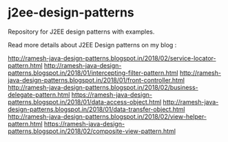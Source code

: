 # j2ee-design-patterns
Repository for J2EE design patterns with examples.

Read more details about J2EE Design patterns on my blog :

http://ramesh-java-design-patterns.blogspot.in/2018/02/service-locator-pattern.html
http://ramesh-java-design-patterns.blogspot.in/2018/01/intercepting-filter-pattern.html
http://ramesh-java-design-patterns.blogspot.in/2018/01/front-controller.html
http://ramesh-java-design-patterns.blogspot.in/2018/02/business-delegate-pattern.html
https://ramesh-java-design-patterns.blogspot.in/2018/01/data-access-object.html
http://ramesh-java-design-patterns.blogspot.in/2018/01/data-transfer-object.html
http://ramesh-java-design-patterns.blogspot.in/2018/02/view-helper-pattern.html
https://ramesh-java-design-patterns.blogspot.in/2018/02/composite-view-pattern.html
